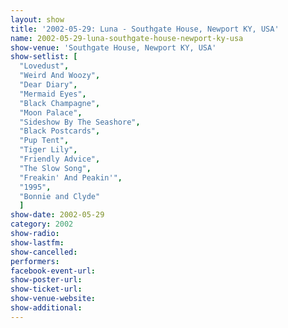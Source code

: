 ```yaml
---
layout: show
title: '2002-05-29: Luna - Southgate House, Newport KY, USA'
name: 2002-05-29-luna-southgate-house-newport-ky-usa
show-venue: 'Southgate House, Newport KY, USA'
show-setlist: [
  "Lovedust",
  "Weird And Woozy",
  "Dear Diary",
  "Mermaid Eyes",
  "Black Champagne",
  "Moon Palace",
  "Sideshow By The Seashore",
  "Black Postcards",
  "Pup Tent",
  "Tiger Lily",
  "Friendly Advice",
  "The Slow Song",
  "Freakin' And Peakin'",
  "1995",
  "Bonnie and Clyde"
  ]
show-date: 2002-05-29
category: 2002
show-radio: 
show-lastfm: 
show-cancelled: 
performers: 
facebook-event-url: 
show-poster-url: 
show-ticket-url: 
show-venue-website: 
show-additional: 
---
```


